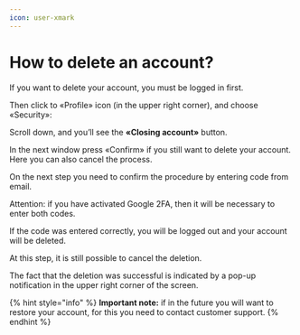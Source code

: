 ```yaml
---
icon: user-xmark
---
```


# How to delete an account?

If you want to delete your account, you must be logged in first.

Then click to «Profile» icon (in the upper right corner), and choose «Security»:

Scroll down, and you’ll see the **«Closing account»** button.

In the next window press «Confirm» if you still want to delete your account. Here you can also cancel the process.

On the next step you need to confirm the procedure by entering code from email.

Attention: if you have activated Google 2FA, then it will be necessary to enter both codes.

If the code was entered correctly, you will be logged out and your account will be deleted.

At this step, it is still possible to cancel the deletion.

The fact that the deletion was successful is indicated by a pop-up notification in the upper right corner of the screen.

{% hint style="info" %}
**Important note:** if in the future you will want to restore your account, for this you need to contact customer support.
{% endhint %}
